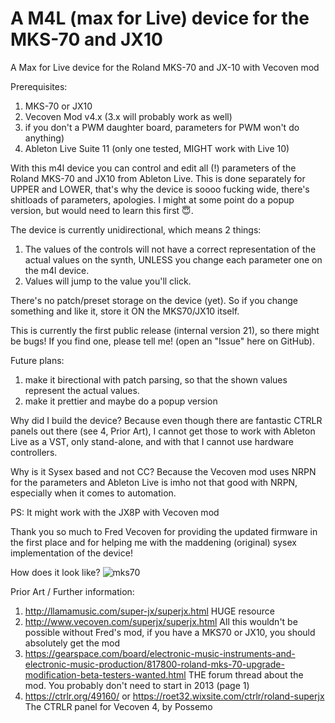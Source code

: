 # A M4L (max for Live) device for the MKS-70 and JX10
A Max for Live device for the Roland MKS-70 and JX-10 with Vecoven mod

Prerequisites:
1. MKS-70 or JX10
2. Vecoven Mod v4.x (3.x will probably work as well)
3. if you don't a PWM daughter board, parameters for PWM won't do anything)
4. Ableton Live Suite 11 (only one tested, MIGHT work with Live 10)

With this m4l device you can control and edit all (!) parameters of the Roland MKS-70 and JX10 from Ableton Live.
This is done separately for UPPER and LOWER, that's why the device is soooo fucking wide, there's shitloads of parameters, apologies.
I might at some point do a popup version, but would need to learn this first 😇.

The device is currently unidirectional, which means 2 things:
1. The values of the controls will not have a correct representation of the actual values on the synth, UNLESS you change each parameter one on the m4l device.
2. Values will jump to the value you'll click.

There's no patch/preset storage on the device (yet). So if you change something and like it, store it ON the MKS70/JX10 itself. 

This is currently the first public release (internal version 21), so there might be bugs! If you find one, please tell me! (open an "Issue" here on GitHub).

Future plans:
1. make it birectional with patch parsing, so that the shown values represent the actual values.
2. make it prettier and maybe do a popup version

Why did I build the device?
Because even though there are fantastic CTRLR panels out there (see 4, Prior Art), I cannot get those to work with Ableton Live as a VST, only stand-alone, and with that I cannot use hardware controllers.

Why is it Sysex based and not CC?
Because the Vecoven mod uses NRPN for the parameters and Ableton Live is imho not that good with NRPN, especially when it comes to automation.

PS: It might work with the JX8P with Vecoven mod


Thank you so much to Fred Vecoven for providing the updated firmware in the first place and for helping me with the maddening (original) sysex implementation of the device!

How does it look like?
![mks70](https://github.com/markusschloesser/M4L_MKS-70/assets/59286549/de083e57-0b8c-412d-aafb-97e4aa84d185)

Prior Art / Further information:
1. http://llamamusic.com/super-jx/superjx.html HUGE resource
2. http://www.vecoven.com/superjx/superjx.html All this wouldn't be possible without Fred's mod, if you have a MKS70 or JX10, you should absolutely get the mod
3. https://gearspace.com/board/electronic-music-instruments-and-electronic-music-production/817800-roland-mks-70-upgrade-modification-beta-testers-wanted.html THE forum thread about the mod. You probably don't need to start in 2013 (page 1)
4. https://ctrlr.org/49160/  or https://roet32.wixsite.com/ctrlr/roland-superjx The CTRLR panel for Vecoven 4, by Possemo
